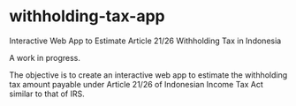 # withholding-tax-app
Interactive Web App to Estimate Article 21/26 Withholding Tax in Indonesia
<p>A work in progress.</p>
<p>The objective is to create an interactive web app to estimate the withholding tax amount payable under Article 21/26 of Indonesian Income Tax Act similar to that of IRS.</p>
